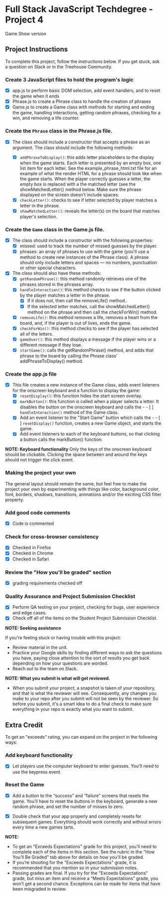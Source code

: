 # Full Stack JavaScript Techdegree - Project 4
Game Show version

## Project Instructions

To complete this project, follow the instructions below. If you get stuck, ask a question on Slack or in the Treehouse Community.

### Create 3 JavaScript files to hold the program's logic

- [x] app.js to perform basic DOM selection, add event handlers, and to reset the game when it ends
- [x] Phrase.js to create a Phrase class to handle the creation of phrases
- [x] Game.js to create a Game class with methods for starting and ending the game, handling interactions, getting random phrases, checking for a win, and removing a life counter.

### Create the `Phrase` class in the Phrase.js file.

- [x] The class should include a constructor that accepts a phrase as an argument. The class should include the following methods:

  - [x] `addPhraseToDisplay()`: this adds letter placeholders to the display when the game starts. Each letter is presented by an empty box, one list item for each letter. See the example_phrase_html.txt file for an example of what the render HTML for a phrase should look like when the game starts. When the player correctly guesses a letter, the empty box is replaced with a the matched letter (see the showMatchedLetter() method below. Make sure the phrase displayed on the screen doesn't include spaces.
  - [x] `checkLetter()`: checks to see if letter selected by player matches a letter in the phrase.
  - [x] `showMatchedLetter()`: reveals the letter(s) on the board that matches player's selection.

### Create the `Game` class in the Game.js file.

- [x] The class should include a constructor with the following properties:
  - [x] missed: used to track the number of missed guesses by the player.
  - [x] phrases: an array of phrases to use with the game (you'll use a method to create new instances of the Phrase class). A phrase should only include letters and spaces — no numbers, punctuation or other special characters.

- [x] The class should also have these methods:
  - [x] `getRandomPhrase()`: this method randomly retrieves one of the phrases stored in the phrases array.
  - [x] `handleInteraction()`: this method checks to see if the button clicked by the player matches a letter in the phrase.
    - [x] If it does not, then call the removeLife() method..
    - [x] If the selected letter matches, call the showMatchedLetter() method on the phrase and then call the checkForWin() method.

  - [x] `removeLife()`: this method removes a life, removes a heart from the board, and, if the player is out of lives, ends the game.
  - [x] `checkForWin()`: this method checks to see if the player has selected all of the letters.
  - [x] `gameOver()`: this method displays a message if the player wins or a different message if they lose.
  - [x] `startGame()`: calls the getRandomPhrase() method, and adds that phrase to the board by calling the Phrase class' addPhraseToDisplay() method.

### Create the app.js file

- [x] This file creates a new instance of the Game class, adds event listeners for the onscreen keyboard and a function to display the game:
  - [x] `resetDisplay()`: this function hides the start screen overlay.
  - [x] `markButton()`: this function is called when a player selects a letter. It disables the button on the onscreen keyboard and calls the - - [ ] `handleInteraction()` method of the Game class.
  - [x] Add an event listener to the "Start Game" button which calls the - - [ ] `resetDisplay()` function, creates a new Game object, and starts the game.
  - [x] Add event listeners to each of the keyboard buttons, so that clicking a button calls the markButton() function.

**NOTE: Keyboard functionality**
Only the keys of the onscreen keyboard should be clickable. Clicking the space between and around the keys should not trigger the click event.

### Making the project your own

The general layout should remain the same, but feel free to make the project your own by experimenting with things like color, background color, font, borders, shadows, transitions, animations and/or the exciting CSS filter property.

### Add good code comments

- [x] Code is commented

### Check for cross-browser consistency

- [x] Checked in Firefox
- [x] Checked in Chrome
- [x] Checked in Safari

### Review the "How you'll be graded" section

- [x] grading requirements checked off

### Quality Assurance and Project Submission Checklist

- [x] Perform QA testing on your project, checking for bugs, user experience and edge cases.
- [x] Check off all of the items on the Student Project Submission Checklist.

**NOTE: Seeking assistance**

If you're feeling stuck or having trouble with this project:

- Review material in the unit.
- Practice your Google skills by finding different ways to ask the questions you have, paying close attention to the sort of results you get back depending on how your questions are worded.
- Reach out to the team on Slack.

**NOTE: What you submit is what will get reviewed.**

- When you submit your project, a snapshot is taken of your repository, and that is what the reviewer will see. Consequently, any changes you make to your repo after you submit will not be seen by the reviewer. So before you submit, it's a smart idea to do a final check to make sure everything in your repo is exactly what you want to submit.

## Extra Credit

To get an "exceeds" rating, you can expand on the project in the following ways:

### Add keyboard functionality

- [x] Let players use the computer keyboard to enter guesses. You'll need to use the keypress event.

### Reset the Game

- [x] Add a button to the “success” and “failure” screens that resets the game. You’ll have to reset the buttons in the keyboard, generate a new random phrase, and set the number of misses to zero.

- [x] Double check that your app properly and completely resets for subsequent games. Everything should work correctly and without errors every time a new games tarts.

**NOTE:**

- To get an "Exceeds Expectations" grade for this project, you'll need to complete each of the items in this section. See the rubric in the "How You'll Be Graded" tab above for details on how you'll be graded.
- If you’re shooting for the "Exceeds Expectations" grade, it is recommended that you mention so in your submission notes.
- Passing grades are final. If you try for the "Exceeds Expectations" grade, but miss an item and receive a “Meets Expectations” grade, you won’t get a second chance. Exceptions can be made for items that have been misgraded in review.

